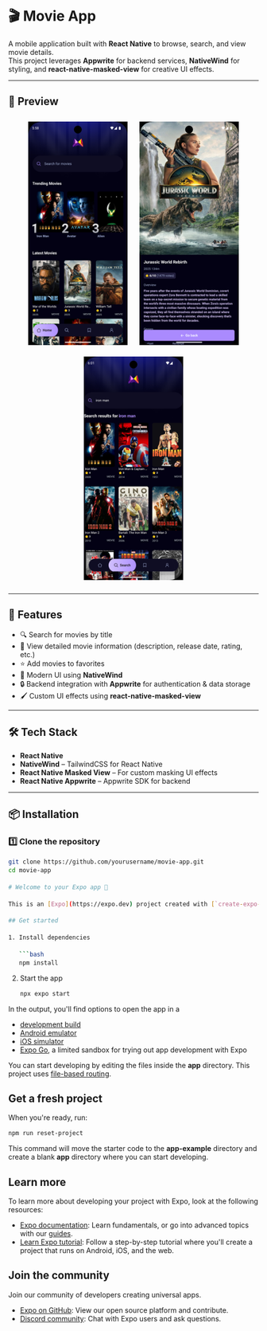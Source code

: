 # 🎬 Movie App

A mobile application built with **React Native** to browse, search, and view movie details.  
This project leverages **Appwrite** for backend services, **NativeWind** for styling, and **react-native-masked-view** for creative UI effects.

---

## 📸 Preview

<p align="center">
  <img src="./assets/images/home.png" alt="home" width="200" style="padding:10px"/>
  <img src="./assets/images/detail.png" alt="detail" width="200" style="padding:10px"/>
  <img src="./assets/images/search.png" alt="search" width="200" style="padding:10px"/>
</p>

---

## 📱 Features

- 🔍 Search for movies by title
- 🎥 View detailed movie information (description, release date, rating, etc.)
- ⭐ Add movies to favorites
- 🎨 Modern UI using **NativeWind**
- 🔒 Backend integration with **Appwrite** for authentication & data storage
- 🖌 Custom UI effects using **react-native-masked-view**

---

## 🛠 Tech Stack

- **React Native**
- **NativeWind** – TailwindCSS for React Native
- **React Native Masked View** – For custom masking UI effects
- **React Native Appwrite** – Appwrite SDK for backend

---

## 📦 Installation

### 1️⃣ Clone the repository
```bash
git clone https://github.com/yourusername/movie-app.git
cd movie-app

# Welcome to your Expo app 👋

This is an [Expo](https://expo.dev) project created with [`create-expo-app`](https://www.npmjs.com/package/create-expo-app).

## Get started

1. Install dependencies

   ```bash
   npm install
   ```

2. Start the app

   ```bash
   npx expo start
   ```

In the output, you'll find options to open the app in a

- [development build](https://docs.expo.dev/develop/development-builds/introduction/)
- [Android emulator](https://docs.expo.dev/workflow/android-studio-emulator/)
- [iOS simulator](https://docs.expo.dev/workflow/ios-simulator/)
- [Expo Go](https://expo.dev/go), a limited sandbox for trying out app development with Expo

You can start developing by editing the files inside the **app** directory. This project uses [file-based routing](https://docs.expo.dev/router/introduction).

## Get a fresh project

When you're ready, run:

```bash
npm run reset-project
```

This command will move the starter code to the **app-example** directory and create a blank **app** directory where you can start developing.

## Learn more

To learn more about developing your project with Expo, look at the following resources:

- [Expo documentation](https://docs.expo.dev/): Learn fundamentals, or go into advanced topics with our [guides](https://docs.expo.dev/guides).
- [Learn Expo tutorial](https://docs.expo.dev/tutorial/introduction/): Follow a step-by-step tutorial where you'll create a project that runs on Android, iOS, and the web.

## Join the community

Join our community of developers creating universal apps.

- [Expo on GitHub](https://github.com/expo/expo): View our open source platform and contribute.
- [Discord community](https://chat.expo.dev): Chat with Expo users and ask questions.
